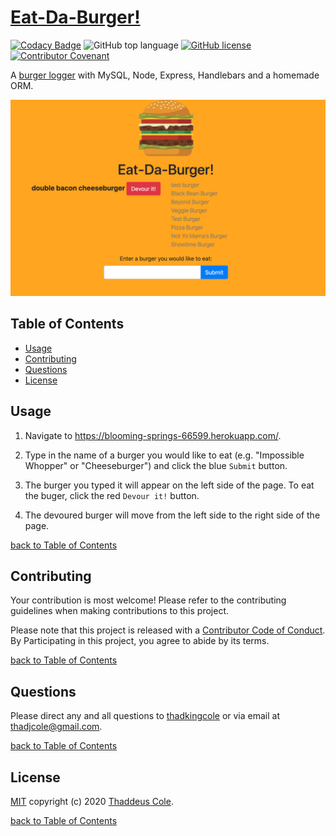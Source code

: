 # [Eat-Da-Burger!](https://blooming-springs-66599.herokuapp.com/)

[![Codacy Badge](https://app.codacy.com/project/badge/Grade/c2e9128d01694ae48b58fc651be99b5d)](https://www.codacy.com/manual/thadkingcole/burger?utm_source=github.com&utm_medium=referral&utm_content=thadkingcole/burger&utm_campaign=Badge_Grade)
![GitHub top language](https://img.shields.io/github/languages/top/thadkingcole/burger)
[![GitHub license](https://img.shields.io/github/license/thadkingcole/burger)](LICENSE)
[![Contributor Covenant](https://img.shields.io/badge/Contributor%20Covenant-v2.0%20adopted-ff69b4.svg)](code_of_conduct.md)

A [burger logger](https://blooming-springs-66599.herokuapp.com/) with MySQL, Node, Express, Handlebars and a homemade ORM.

[![app screenshot](public/assets/img/screenshot.png)](https://blooming-springs-66599.herokuapp.com/)

## Table of Contents

- [Usage](#usage)
- [Contributing](#contributing)
- [Questions](#questions)
- [License](#license)

## Usage

1. Navigate to <https://blooming-springs-66599.herokuapp.com/>.

1. Type in the name of a burger you would like to eat (e.g. "Impossible Whopper" or "Cheeseburger") and click the blue `Submit` button.

1. The burger you typed it will appear on the left side of the page. To eat the buger, click the red `Devour it!` button.

1. The devoured burger will move from the left side to the right side of the page.

[back to Table of Contents](#table-of-contents)

## Contributing

Your contribution is most welcome! Please refer to the contributing guidelines when making contributions to this project.

Please note that this project is released with a [Contributor Code of Conduct](code_of_conduct.md). By Participating in this project, you agree to abide by its terms.

[back to Table of Contents](#table-of-contents)

## Questions

Please direct any and all questions to [thadkingcole](https://github.com/thadkingcole) or via email at [thadjcole@gmail.com](mailto:thadjcole@gmail.com).

[back to Table of Contents](#table-of-contents)

## License

[MIT](LICENSE) copyright (c) 2020 [Thaddeus Cole](mailto:thadjcole@gmail.com).

[back to Table of Contents](#table-of-contents)
